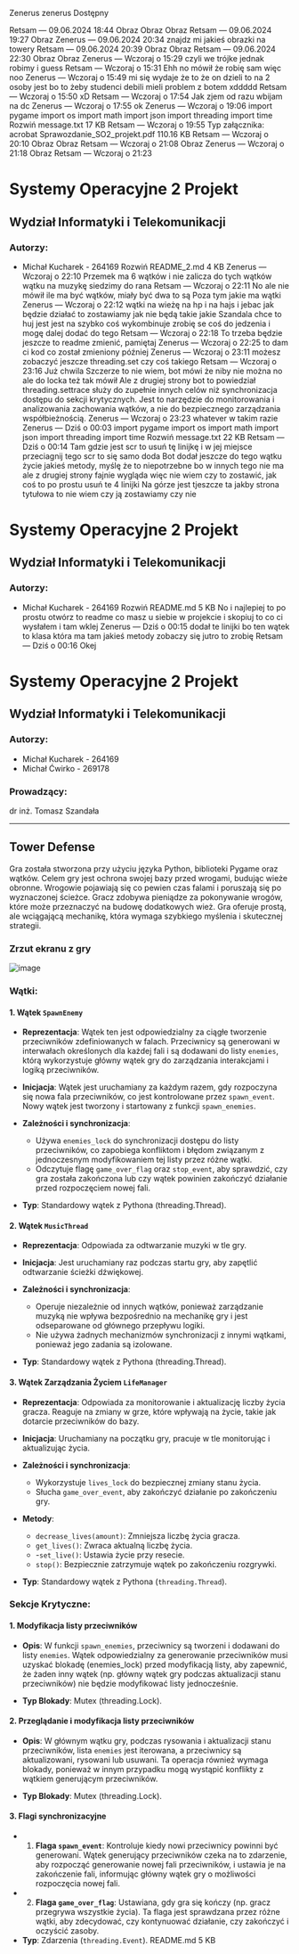 Zenerus
zenerus
Dostępny

Retsam — 09.06.2024 18:44
Obraz
Obraz
Obraz
Retsam — 09.06.2024 19:27
Obraz
Zenerus — 09.06.2024 20:34
znajdz mi jakieś obrazki na towery
Retsam — 09.06.2024 20:39
Obraz
Obraz
Retsam — 09.06.2024 22:30
Obraz
Obraz
Zenerus — Wczoraj o 15:29
czyli we trójke jednak robimy i guess
Retsam — Wczoraj o 15:31
Ehh no mówił że robię sam więc noo
Zenerus — Wczoraj o 15:49
mi się wydaje że to że on dzieli to na 2 osoby jest bo to żeby studenci debili mieli problem z botem xddddd
Retsam — Wczoraj o 15:50
xD
Retsam — Wczoraj o 17:54
Jak zjem od razu wbijam na dc
Zenerus — Wczoraj o 17:55
ok
Zenerus — Wczoraj o 19:06
import pygame
import os
import math
import json
import threading
import time
Rozwiń
message.txt
17 KB
Retsam — Wczoraj o 19:55
Typ załącznika: acrobat
Sprawozdanie_SO2_projekt.pdf
110.16 KB
Retsam — Wczoraj o 20:10
Obraz
Obraz
Retsam — Wczoraj o 21:08
Obraz
Zenerus — Wczoraj o 21:18
Obraz
Retsam — Wczoraj o 21:23
# Systemy Operacyjne 2 Projekt

## Wydział Informatyki i Telekomunikacji

### Autorzy:
- Michał Kucharek - 264169
Rozwiń
README_2.md
4 KB
Zenerus — Wczoraj o 22:10
Przemek ma 6 wątków
i nie zalicza do tych wątków wątku na muzykę
siedzimy do rana
Retsam — Wczoraj o 22:11
No ale nie mówił ile ma być wątków, miały być dwa to są
Poza tym jakie ma wątki
Zenerus — Wczoraj o 22:12
wątki na wieżę
na hp
i na hajs
i jebac
jak będzie działać to zostawiamy
jak nie będą takie jakie Szandala chce to huj
jest jest
na szybko coś wykombinuje
zrobię se coś do jedzenia i mogę dalej dodać do tego
Retsam — Wczoraj o 22:18
To trzeba będzie jeszcze to readme zmienić, pamiętaj
Zenerus — Wczoraj o 22:25
to dam ci kod co został zmieniony
później
Zenerus — Wczoraj o 23:11
możesz zobaczyć jeszcze threading.set czy coś takiego
Retsam — Wczoraj o 23:16
Już chwila
Szczerze to nie wiem, bot mówi że niby nie można no ale do locka też tak mówił
Ale z drugiej strony bot to powiedział
threading.settrace służy do zupełnie innych celów niż synchronizacja dostępu do sekcji krytycznych. Jest to narzędzie do monitorowania i analizowania zachowania wątków, a nie do bezpiecznego zarządzania współbieżnością.
Zenerus — Wczoraj o 23:23
whatever w takim razie
Zenerus — Dziś o 00:03
import pygame
import os
import math
import json
import threading
import time
Rozwiń
message.txt
22 KB
Retsam — Dziś o 00:14
Tam gdzie jest scr to usuń tę linijkę i w jej miejsce przeciagnij tego scr to się samo doda
Bot dodał jeszcze do tego wątku życie jakieś metody, myślę że to niepotrzebne bo w innych tego nie ma ale z drugiej strony fajnie wygląda więc nie wiem czy to zostawić, jak coś to po prostu usuń te 4 linijki
Na górze jest tjeszcze ta jakby strona tytułowa to nie wiem czy ją zostawiamy czy nie
# Systemy Operacyjne 2 Projekt

## Wydział Informatyki i Telekomunikacji

### Autorzy:
- Michał Kucharek - 264169
Rozwiń
README.md
5 KB
No i najlepiej to po prostu otwórz to readme co masz u siebie w projekcie i skopiuj to co ci wysłałem i tam wklej
Zenerus — Dziś o 00:15
dodał te linijki bo ten wątek to klasa która ma tam jakieś metody
zobaczy się
jutro to zrobię
Retsam — Dziś o 00:16
Okej
﻿
# Systemy Operacyjne 2 Projekt

## Wydział Informatyki i Telekomunikacji

### Autorzy:
- Michał Kucharek - 264169
- Michał Ćwirko - 269178

### Prowadzący:
dr inż. Tomasz Szandała

---

## Tower Defense

Gra została stworzona przy użyciu języka Python, biblioteki Pygame oraz wątków. Celem gry jest ochrona swojej bazy przed wrogami, budując wieże obronne. Wrogowie pojawiają się co pewien czas falami i poruszają się po wyznaczonej ścieżce. Gracz zdobywa pieniądze za pokonywanie wrogów, które może przeznaczyć na budowę dodatkowych wież. Gra oferuje prostą, ale wciągającą mechanikę, która wymaga szybkiego myślenia i skutecznej strategii.

### Zrzut ekranu z gry
![image](https://github.com/zenerus1337/projektSO2/assets/101291038/277bdfbb-c285-4458-b90c-187201fa8533)



### Wątki:
#### 1. Wątek `SpawnEnemy`
- **Reprezentacja**: Wątek ten jest odpowiedzialny za ciągłe tworzenie przeciwników zdefiniowanych w falach. Przeciwnicy są generowani w interwałach określonych dla każdej fali i są dodawani do listy `enemies`, którą wykorzystuje główny wątek gry do zarządzania interakcjami i logiką przeciwników.

- **Inicjacja**: Wątek jest uruchamiany za każdym razem, gdy rozpoczyna się nowa fala przeciwników, co jest kontrolowane przez `spawn_event`. Nowy wątek jest tworzony i startowany z funkcji `spawn_enemies`.

- **Zależności i synchronizacja**:
  - Używa `enemies_lock` do synchronizacji dostępu do listy przeciwników, co zapobiega konfliktom i błędom związanym z jednoczesnym modyfikowaniem tej listy przez różne wątki.
  - Odczytuje flagę `game_over_flag` oraz `stop_event`, aby sprawdzić, czy gra została zakończona lub czy wątek powinien zakończyć działanie przed rozpoczęciem nowej fali.

- **Typ**: Standardowy wątek z Pythona (threading.Thread).

#### 2. Wątek `MusicThread`
- **Reprezentacja**: Odpowiada za odtwarzanie muzyki w tle gry.

- **Inicjacja**: Jest uruchamiany raz podczas startu gry, aby zapętlić odtwarzanie ścieżki dźwiękowej.

- **Zależności i synchronizacja**:
  - Operuje niezależnie od innych wątków, ponieważ zarządzanie muzyką nie wpływa bezpośrednio na mechanikę gry i jest odseparowane od głównego przepływu logiki.
  - Nie używa żadnych mechanizmów synchronizacji z innymi wątkami, ponieważ jego zadania są izolowane.

- **Typ**: Standardowy wątek z Pythona (threading.Thread).

#### 3. Wątek Zarządzania Życiem `LifeManager`
- **Reprezentacja**: Odpowiada za monitorowanie i aktualizację liczby życia gracza. Reaguje na zmiany w grze, które wpływają na życie, takie jak dotarcie przeciwników do bazy.

- **Inicjacja**: Uruchamiany na początku gry, pracuje w tle monitorując i aktualizując życia.

- **Zależności i synchronizacja**:
  - Wykorzystuje `lives_lock` do bezpiecznej zmiany stanu życia.
  - Słucha `game_over_event`, aby zakończyć działanie po zakończeniu gry.

- **Metody**:
  - `decrease_lives(amount)`: Zmniejsza liczbę życia gracza.
  - `get_lives()`: Zwraca aktualną liczbę życia.
  - -`set_live()`: Ustawia życie przy resecie.
  - `stop()`: Bezpiecznie zatrzymuje wątek po zakończeniu rozgrywki.
  
- **Typ**: Standardowy wątek z Pythona (`threading.Thread`).

### Sekcje Krytyczne:
#### 1. Modyfikacja listy przeciwników
- **Opis**: W funkcji `spawn_enemies`, przeciwnicy są tworzeni i dodawani do listy `enemies`. Wątek odpowiedzialny za generowanie przeciwników musi uzyskać blokadę (enemies_lock) przed modyfikacją listy, aby zapewnić, że żaden inny wątek (np. główny wątek gry podczas aktualizacji stanu przeciwników) nie będzie modyfikować listy jednocześnie.

- **Typ Blokady**: Mutex (threading.Lock).

#### 2. Przeglądanie i modyfikacja listy przeciwników
- **Opis**: W głównym wątku gry, podczas rysowania i aktualizacji stanu przeciwników, lista `enemies` jest iterowana, a przeciwnicy są aktualizowani, rysowani lub usuwani. Ta operacja również wymaga blokady, ponieważ w innym przypadku mogą wystąpić konflikty z wątkiem generującym przeciwników.

- **Typ Blokady**: Mutex (threading.Lock).

#### 3. Flagi synchronizacyjne
- 1. **Flaga `spawn_event`**: Kontroluje kiedy nowi przeciwnicy powinni być generowani. Wątek generujący przeciwników czeka na to zdarzenie, aby rozpocząć generowanie nowej fali przeciwników, i ustawia je na zakończenie fali, informując główny wątek gry o możliwości rozpoczęcia nowej fali.
- 2. **Flaga `game_over_flag`**: Ustawiana, gdy gra się kończy (np. gracz przegrywa wszystkie życia). Ta flaga jest sprawdzana przez różne wątki, aby zdecydować, czy kontynuować działanie, czy zakończyć i oczyścić zasoby.
- **Typ**: Zdarzenia (`threading.Event`).
README.md
5 KB
